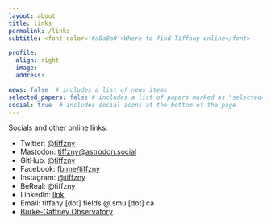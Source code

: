 ```yaml
---
layout: about
title: links
permalink: /links
subtitle: <font color='#a0a0a0'>Where to find Tiffany online</font>

profile:
  align: right
  image: 
  address: 

news: false  # includes a list of news items
selected_papers: false # includes a list of papers marked as "selected={true}"
social: true  # includes social icons at the bottom of the page
---
```


Socials and other online links:

* Twitter: [@tiffzny](https://twitter.com/tiffzny)
* Mastodon: [tiffzny@astrodon.social](https://astrodon.social/@tiffzny)
* GitHub: [@tiffzny](https://github.com/tiffzny)
* Facebook: [fb.me/tiffzny](https://fb.me/tiffzny)
* Instagram: [@tiffzny](https://instagram.com/tiffzny)
* BeReal: @tiffzny
* LinkedIn: [link](https://www.linkedin.com/in/tiffzny/)
* Email: tiffany [dot] fields @ smu [dot] ca
* [Burke-Gaffney Observatory](https://www.observatory.smu.ca)
